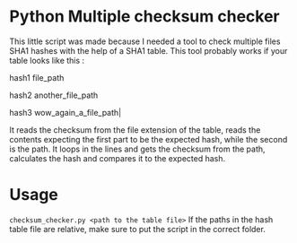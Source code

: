 # Python Multiple checksum checker

This little script was made because I needed a tool to check multiple files SHA1 hashes with the help of a SHA1 table.
This tool probably works if your table looks like this :

hash1 file_path            

hash2 another_file_path

hash3 wow_again_a_file_path|


It reads the checksum from the file extension of the table, reads the contents expecting the first part to be the expected hash, while the second is the path.
It loops in the lines and gets the checksum from the path, calculates the hash and compares it to the expected hash.

# Usage

`checksum_checker.py <path to the table file>`
If the paths in the hash table file are relative, make sure to put the script in the correct folder.
